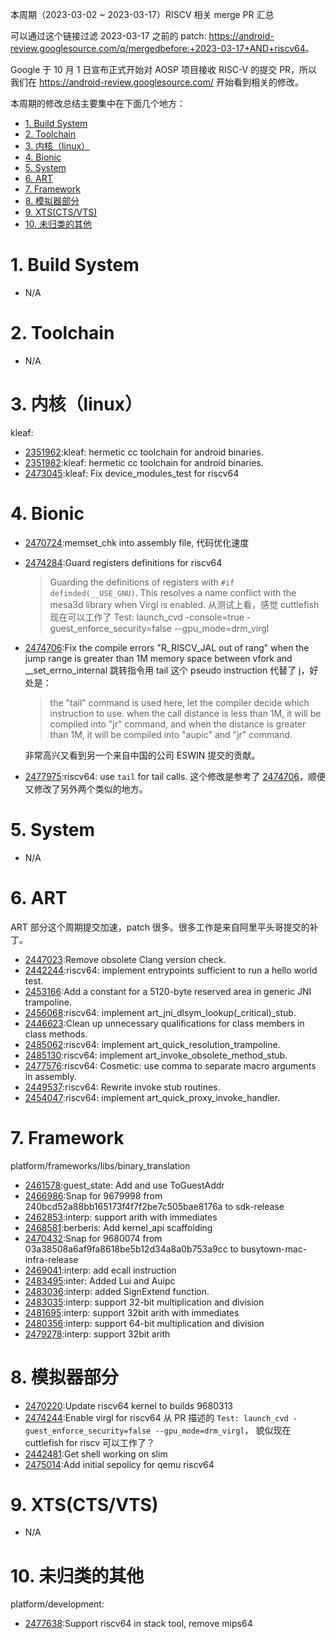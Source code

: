 本周期（2023-03-02 ~ 2023-03-17）RISCV 相关 merge PR 汇总

可以通过这个链接过滤 2023-03-17 之前的 patch: <https://android-review.googlesource.com/q/mergedbefore:+2023-03-17+AND+riscv64>。

Google 于 10 月 1 日宣布正式开始对 AOSP 项目接收 RISC-V 的提交 PR，所以我们在 <https://android-review.googlesource.com/> 开始看到相关的修改。

本周期的修改总结主要集中在下面几个地方：

<!-- TOC -->

- [1. Build System](#1-build-system)
- [2. Toolchain](#2-toolchain)
- [3. 内核（linux）](#3-内核linux)
- [4. Bionic](#4-bionic)
- [5. System](#5-system)
- [6. ART](#6-art)
- [7. Framework](#7-framework)
- [8. 模拟器部分](#8-模拟器部分)
- [9. XTS(CTS/VTS)](#9-xtsctsvts)
- [10. 未归类的其他](#10-未归类的其他)

<!-- /TOC -->

# 1. Build System

- N/A

# 2. Toolchain

- N/A

# 3. 内核（linux）

kleaf:
- [2351962][2351962]:kleaf: hermetic cc toolchain for android binaries.
- [2351982][2351982]:kleaf: hermetic cc toolchain for android binaries.
- [2473045][2473045]:kleaf: Fix device_modules_test for riscv64


# 4. Bionic

- [2470724][2470724]:memset_chk into assembly file, 代码优化速度
- [2474284][2474284]:Guard registers definitions for riscv64
  > Guarding the definitions of registers with `#if definded(__USE_GNU)`.
  > This resolves a name conflict with the mesa3d library when
  > Virgl is enabled.
  从测试上看，感觉 cuttlefish 现在可以工作了 
  > Test: launch_cvd -console=true -guest_enforce_security=false --gpu_mode=drm_virgl

- [2474706][2474706]:Fix the compile errors "R_RISCV_JAL out of rang" when the jump range is greater than 1M memory space between vfork and __set_errno_internal
  跳转指令用 tail 这个 pseudo instruction 代替了 j，好处是：
  > the "tail" command is used here, let the compiler decide
  > which instruction to use. when the call distance is less
  > than 1M, it will be compiled into "jr" command, and when
  > the distance is greater than 1M, it will be compiled
  > into "aupic" and "jr" command.
  
  非常高兴又看到另一个来自中国的公司 ESWIN 提交的贡献。

- [2477975][2477975]:riscv64: use `tail` for tail calls. 这个修改是参考了 [2474706][2474706]，顺便又修改了另外两个类似的地方。


# 5. System

- N/A

# 6. ART

ART 部分这个周期提交加速，patch 很多。很多工作是来自阿里平头哥提交的补丁。

- [2447023][2447023]:Remove obsolete Clang version check.
- [2442244][2442244]:riscv64: implement entrypoints sufficient to run a hello world test.
- [2453166][2453166]:Add a constant for a 5120-byte reserved area in generic JNI trampoline.
- [2456068][2456068]:riscv64: implement art_jni_dlsym_lookup(_critical)_stub.
- [2446623][2446623]:Clean up unnecessary qualifications for class members in class methods.
- [2485062][2485062]:riscv64: implement art_quick_resolution_trampoline.
- [2485130][2485130]:riscv64: implement art_invoke_obsolete_method_stub.
- [2477576][2477576]:riscv64: Cosmetic: use comma to separate macro arguments in assembly.
- [2449537][2449537]:riscv64: Rewrite invoke stub routines.
- [2454047][2454047]:riscv64: implement art_quick_proxy_invoke_handler.

# 7. Framework

platform/frameworks/libs/binary_translation
- [2461578][2461578]:guest_state: Add and use ToGuestAddr
- [2466986][2466986]:Snap for 9679998 from 240bcd52a88bb165173f4f7f2be7c505bae8176a to sdk-release
- [2462853][2462853]:interp: support arith with immediates
- [2468581][2468581]:berberis: Add kernel_api scaffolding
- [2470432][2470432]:Snap for 9680074 from 03a38508a6af9fa8618be5b12d34a8a0b753a9cc to busytown-mac-infra-release
- [2469041][2469041]:interp: add ecall instruction
- [2483495][2483495]:inter: Added Lui and Auipc
- [2483036][2483036]:interp: added SignExtend function.
- [2483035][2483035]:interp: support 32-bit multiplication and division
- [2481695][2481695]:interp: support 32bit arith with immediates
- [2480356][2480356]:interp: support 64-bit multiplication and division
- [2479278][2479278]:interp: support 32bit arith

# 8. 模拟器部分

- [2470220][2470220]:Update riscv64 kernel to builds 9680313
- [2474244][2474244]:Enable virgl for riscv64 从 PR 描述的 `Test: launch_cvd -guest_enforce_security=false --gpu_mode=drm_virgl`， 貌似现在 cuttlefish for riscv 可以工作了？
- [2442481][2442481]:Get shell working on slim
- [2475014][2475014]:Add initial sepolicy for qemu riscv64

# 9. XTS(CTS/VTS)

- N/A

# 10. 未归类的其他

platform/development:
- [2477638][2477638]:Support riscv64 in stack tool, remove mips64


[2461578]:https://android-review.googlesource.com/c/platform/frameworks/libs/binary_translation/+/2461578
[2466986]:https://android-review.googlesource.com/c/platform/frameworks/libs/binary_translation/+/2466986
[2462853]:https://android-review.googlesource.com/c/platform/frameworks/libs/binary_translation/+/2462853
[2470220]:https://android-review.googlesource.com/c/device/google/cuttlefish_prebuilts/+/2470220
[2468581]:https://android-review.googlesource.com/c/platform/frameworks/libs/binary_translation/+/2468581
[2470432]:https://android-review.googlesource.com/c/platform/frameworks/libs/binary_translation/+/2470432
[2469041]:https://android-review.googlesource.com/c/platform/frameworks/libs/binary_translation/+/2469041
[2470724]:https://android-review.googlesource.com/c/platform/bionic/+/2470724
[2447023]:https://android-review.googlesource.com/c/platform/art/+/2447023
[2442244]:https://android-review.googlesource.com/c/platform/art/+/2442244
[2453166]:https://android-review.googlesource.com/c/platform/art/+/2453166
[2456068]:https://android-review.googlesource.com/c/platform/art/+/2456068
[2446623]:https://android-review.googlesource.com/c/platform/art/+/2446623
[2351962]:https://android-review.googlesource.com/c/kernel/build/+/2351962
[2351982]:https://android-review.googlesource.com/c/platform/prebuilts/clang/host/linux-x86/+/2351982
[2474244]:https://android-review.googlesource.com/c/device/google/cuttlefish/+/2474244
[2442481]:https://android-review.googlesource.com/c/device/google/cuttlefish/+/2442481
[2475014]:https://android-review.googlesource.com/c/device/google/cuttlefish/+/2475014
[2474284]:https://android-review.googlesource.com/c/platform/bionic/+/2474284
[2485062]:https://android-review.googlesource.com/c/platform/art/+/2485062
[2485130]:https://android-review.googlesource.com/c/platform/art/+/2485130
[2483495]:https://android-review.googlesource.com/c/platform/frameworks/libs/binary_translation/+/2483495
[2473045]:https://android-review.googlesource.com/c/kernel/build/+/2473045
[2483036]:https://android-review.googlesource.com/c/platform/frameworks/libs/binary_translation/+/2483036
[2483035]:https://android-review.googlesource.com/c/platform/frameworks/libs/binary_translation/+/2483035
[2481695]:https://android-review.googlesource.com/c/platform/frameworks/libs/binary_translation/+/2481695
[2480356]:https://android-review.googlesource.com/c/platform/frameworks/libs/binary_translation/+/2480356
[2479278]:https://android-review.googlesource.com/c/platform/frameworks/libs/binary_translation/+/2479278
[2477576]:https://android-review.googlesource.com/c/platform/art/+/2477576
[2477638]:https://android-review.googlesource.com/c/platform/development/+/2477638
[2477975]:https://android-review.googlesource.com/c/platform/bionic/+/2477975
[2474706]:https://android-review.googlesource.com/c/platform/bionic/+/2474706
[2449537]:https://android-review.googlesource.com/c/platform/art/+/2449537
[2454047]:https://android-review.googlesource.com/c/platform/art/+/2454047
